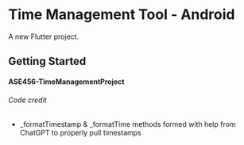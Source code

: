 # Time Management Tool - Android

A new Flutter project.

## Getting Started

#### ASE456-TimeManagementProject
###### Code credit
* _formatTimestamp & _formatTime methods formed with help from ChatGPT to properly pull timestamps
